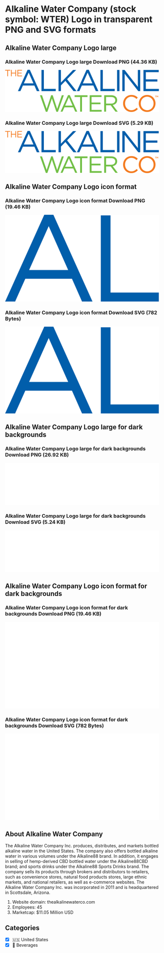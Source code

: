 # Alkaline Water Company (stock symbol: WTER) Logo in transparent PNG and SVG formats

## Alkaline Water Company Logo large

### Alkaline Water Company Logo large Download PNG (44.36 KB)

![Alkaline Water Company Logo large Download PNG (44.36 KB)](/img/orig/WTER_BIG-a7a861f9.png)

### Alkaline Water Company Logo large Download SVG (5.29 KB)

![Alkaline Water Company Logo large Download SVG (5.29 KB)](/img/orig/WTER_BIG-519d7ccf.svg)

## Alkaline Water Company Logo icon format

### Alkaline Water Company Logo icon format Download PNG (19.46 KB)

![Alkaline Water Company Logo icon format Download PNG (19.46 KB)](/img/orig/WTER-678f5aea.png)

### Alkaline Water Company Logo icon format Download SVG (782 Bytes)

![Alkaline Water Company Logo icon format Download SVG (782 Bytes)](/img/orig/WTER-bb5e8394.svg)

## Alkaline Water Company Logo large for dark backgrounds

### Alkaline Water Company Logo large for dark backgrounds Download PNG (26.92 KB)

![Alkaline Water Company Logo large for dark backgrounds Download PNG (26.92 KB)](/img/orig/WTER_BIG.D-68f3c359.png)

### Alkaline Water Company Logo large for dark backgrounds Download SVG (5.24 KB)

![Alkaline Water Company Logo large for dark backgrounds Download SVG (5.24 KB)](/img/orig/WTER_BIG.D-42847972.svg)

## Alkaline Water Company Logo icon format for dark backgrounds

### Alkaline Water Company Logo icon format for dark backgrounds Download PNG (19.46 KB)

![Alkaline Water Company Logo icon format for dark backgrounds Download PNG (19.46 KB)](/img/orig/WTER.D-ebf35211.png)

### Alkaline Water Company Logo icon format for dark backgrounds Download SVG (782 Bytes)

![Alkaline Water Company Logo icon format for dark backgrounds Download SVG (782 Bytes)](/img/orig/WTER.D-535602cc.svg)

## About Alkaline Water Company

The Alkaline Water Company Inc. produces, distributes, and markets bottled alkaline water in the United States. The company also offers bottled alkaline water in various volumes under the Alkaline88 brand. In addition, it engages in selling of hemp-derived CBD bottled water under the Alkaline88CBD brand; and sports drinks under the Alkaline88 Sports Drinks brand. The company sells its products through brokers and distributors to retailers, such as convenience stores, natural food products stores, large ethnic markets, and national retailers, as well as e-commerce websites. The Alkaline Water Company Inc. was incorporated in 2011 and is headquartered in Scottsdale, Arizona.

1. Website domain: thealkalinewaterco.com
2. Employees: 45
3. Marketcap: $11.05 Million USD


## Categories
- [x] 🇺🇸 United States
- [x] 🥤 Beverages
